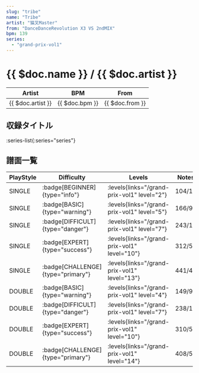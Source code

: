 ```yaml
---
slug: "tribe"
name: "Tribe"
artist: "猫叉Master"
from: "DanceDanceRevolution X3 VS 2ndMIX"
bpm: 139
series:
  - "grand-prix-vol1"
---
```


# {{ $doc.name }} / {{ $doc.artist }}

|Artist|BPM|From|
|------|---|----|
|{{ $doc.artist }}|{{ $doc.bpm }}|{{ $doc.from }}|

## 収録タイトル

:series-list{:series="series"}

## 譜面一覧

|PlayStyle|Difficulty|Levels|Notes|Movie|
|---------|----------|------|-----|-----|
|SINGLE| :badge[BEGINNER]{type="info"}| :levels{links="/grand-prix-vol1" level="2"}|104/1||
|SINGLE| :badge[BASIC]{type="warning"}| :levels{links="/grand-prix-vol1" level="5"}|166/9||
|SINGLE| :badge[DIFFICULT]{type="danger"}| :levels{links="/grand-prix-vol1" level="7"}|243/14||
|SINGLE| :badge[EXPERT]{type="success"}| :levels{links="/grand-prix-vol1" level="10"}|312/5||
|SINGLE| :badge[CHALLENGE]{type="primary"}| :levels{links="/grand-prix-vol1" level="13"}|441/46||
|DOUBLE| :badge[BASIC]{type="warning"}| :levels{links="/grand-prix-vol1" level="4"}|149/9||
|DOUBLE| :badge[DIFFICULT]{type="danger"}| :levels{links="/grand-prix-vol1" level="7"}|238/13||
|DOUBLE| :badge[EXPERT]{type="success"}| :levels{links="/grand-prix-vol1" level="10"}|310/5||
|DOUBLE| :badge[CHALLENGE]{type="primary"}| :levels{links="/grand-prix-vol1" level="14"}|408/50||
